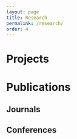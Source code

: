 ```yaml
---
layout: page
title: Research
permalink: /research/
order: 4
---
```


# Projects

# Publications

## Journals

## Conferences




